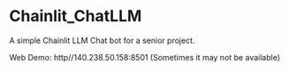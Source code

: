 # Chainlit_ChatLLM
A simple Chainlit LLM Chat bot for a senior project.

Web Demo: http//140.238.50.158:8501
(Sometimes it may not be available)

